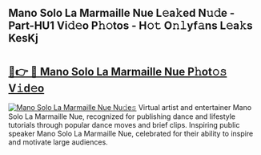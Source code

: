 ## Mano Solo La Marmaille Nue L𝚎a𝚔ed N𝚞𝚍e - Part-HU1 Vi𝚍𝚎o P𝚑𝚘tos - H𝚘𝚝 O𝚗𝚕yf𝚊ns L𝚎a𝚔s KesKj

# <h2><a href="http://kf2xj8.oniu.top/?m=Mano+Solo+La+Marmaille+Nue">🔗👉 🔴 Mano Solo La Marmaille Nue P𝚑ot𝚘𝚜 V𝚒d𝚎o</a></h2>

[![Mano Solo La Marmaille Nue Nu𝚍e𝚜](https://i.imgur.com/0qMVB7G.gif)](http://kf2xj8.oniu.top/?m=Mano+Solo+La+Marmaille+Nue)
Virtual artist and entertainer Mano Solo La Marmaille Nue, recognized for publishing dance and lifestyle tutorials through popular dance moves and brief clips. Inspiring public speaker Mano Solo La Marmaille Nue, celebrated for their ability to inspire and motivate large audiences.  
